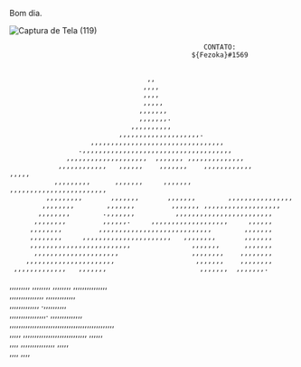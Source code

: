 Bom dia.


![Captura de Tela (119)](https://user-images.githubusercontent.com/78978908/172664114-eb0093b1-6d59-40c3-9561-3cb7cba1c1c5.png)



                                                    CONTATO:
                                                 ${Fezoka}#1569

                                                                                
                                      ,,                                        
                                     ,,,,                                       
                                     ,,,,                                       
                                     ,,,,,                                      
                                    ,,,,,,,                                     
                                    ,,,,,,,.                                    
                                  ,,,,,,,,,,                                    
                               ,,,,,,,,,,,,,,,,,,,,.                            
                        ,,,,,,,,,,,,,,,,,,,,,,,,,,,,,,,,,                       
                     .,,,,,,,,,,,,,,,,,,,,,,,,,,,,,,,,,,,,,                     
                  ,,,,,,,,,,,,,,,,,,,,  ,,,,,,, ,,,,,,,,,,,,,,                  
                ,,,,,,,,,,,,   ,,,,,,    ,,,,,,,    ,,,,,,,,,,,,           ,,,,,
               ,,,,,,,,,      ,,,,,,,     ,,,,,,,      ,,,,,,,,,,,,,,,,,,,,,,,, 
             ,,,,,,,,,       ,,,,,,,       ,,,,,,,        ,,,,,,,,,,,,,,,,      
            ,,,,,,,,        ,,,,,,,         ,,,,,,, ,,,,,,,,,,,,,,,,,,,         
           ,,,,,,,,        .,,,,,,,          ,,,,,,,,,,,,,,,,,,,,,,,,           
          ,,,,,,,,         ,,,,,,.     ,,,,,,,,,,,,,,,,,,,     ,,,,,,           
         ,,,,,,,,         ,,,,,,,,,,,,,,,,,,,,,,,,,,,,        ,,,,,,,           
         ,,,,,,,,     ,,,,,,,,,,,,,,,,,,,,,,   ,,,,,,,,       ,,,,,,,           
         ,,,,,,,,,,,,,,,,,,,,,,,,,               ,,,,,,,      ,,,,,,,           
          ,,,,,,,,,,,,,,,,,,,,,                  ,,,,,,,,    ,,,,,,,,           
        ,,,,,,,,,,,,,,,,,,,,,,                    ,,,,,,,    ,,,,,,,,           
     ,,,,,,,,,,,,,   ,,,,,,,                       ,,,,,,,  ,,,,,,,.            
 ,,,,,,,,, ,,,,,,,, ,,,,,,,,                        ,,,,,,,,,,,,,,,             
            ,,,,,,,,,,,,,,,                          ,,,,,,,,,,,,,              
              ,,,,,,,,,,,,,                          .,,,,,,,,,,                
                 ,,,,,,,,,,,,,,,,.               ,,,,,,,,,,,,,,                 
                  ,,,,,,,,,,,,,,,,,,,,,,,,,,,,,,,,,,,,,,,,,,,,,,                
                  ,,,,,   ,,,,,,,,,,,,,,,,,,,,,,,,,,,,    ,,,,,,                
                  ,,,,            ,,,,,,,,,,,,,,,           ,,,,,               
                 ,,,,                                        ,,,,               
